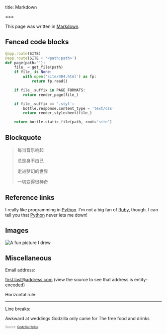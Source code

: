 title: Markdown

===

This page was written in [Markdown](https://daringfireball.net/projects/markdown/).

Fenced code blocks
------------------

```python
@app.route(SITE)
@app.route(SITE + '<path:path>')
def page(path=''):
    file_ = get_file(path)
    if file_ is None:
        with open('site/404.html') as fp:
            return fp.read()

    if file_.suffix in PAGE_FORMATS:
        return render_page(file_)

    if file_.suffix == '.styl':
        bottle.response.content_type = 'text/css'
        return render_stylesheet(file_)

    return bottle.static_file(path, root='site')
```

Blockquote
----------

> 每当音乐响起
>
> 总是身不由己
>
> 走进梦幻的世界
>
>一切变得很神奇

Reference links
---------------

I really like programming in [Python][python]. I'm not a big fan of [Ruby][ruby], though. I can tell you that [Python][] never lets me down!

[python]: https://python.org
[ruby]: https://ruby-lang.org

Images
------

![A fun picture I drew](http://67.media.tumblr.com/71313cc8d41737c0ec31d957fe9dfb61/tumblr_mi2on7vxWZ1rvuj8do1_500.png)

Miscellaneous
-------------

Email address:

<first.last@address.com> (view the source to see that address is entity-encoded)

Horizontal rule:

-----------------------------

Line breaks:

Awkward at weddings
Godzilla only came for
The free food and drinks

<div style='font-size: 0.7em; color: gray'>Source: <a href='http://godzillahaiku.tumblr.com/post/625840712/72'>Godzilla Haiku</a></div>
